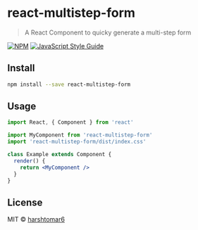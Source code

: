 # react-multistep-form

> A React Component to quicky generate a multi-step form

[![NPM](https://img.shields.io/npm/v/react-multistep-form.svg)](https://www.npmjs.com/package/react-multistep-form) [![JavaScript Style Guide](https://img.shields.io/badge/code_style-standard-brightgreen.svg)](https://standardjs.com)

## Install

```bash
npm install --save react-multistep-form
```

## Usage

```jsx
import React, { Component } from 'react'

import MyComponent from 'react-multistep-form'
import 'react-multistep-form/dist/index.css'

class Example extends Component {
  render() {
    return <MyComponent />
  }
}
```

## License

MIT © [harshtomar6](https://github.com/harshtomar6)
